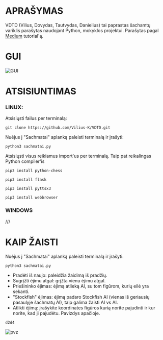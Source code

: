 # APRAŠYMAS
VDTD (Vilius, Dovydas, Tautvydas, Danielius) tai paprastas šachamtų variklis parašytas naudojant Python, mokyklos projektui. Parašytas pagal [Medium](https://medium.com/dscvitpune/lets-create-a-chess-ai-8542a12afef) tutorial'ą.

# GUI

![GUI](https://cdn.discordapp.com/attachments/753632916327760033/984919528385441872/unknown.png)

# ATSISIUNTIMAS
### LINUX:
Atsisiųsti failus per terminalą:

`git clone https://github.com/Vilius-K/VDTD.git`

Nuėjus į "Sachmatai" aplanką paleisti terminalą ir įrašyti:

`python3 sachmatai.py`

Atsisiųsti visus reikiamus import'us per terminalą. Taip pat reikalingas Python compiler'is

`pip3 install python-chess`

`pip3 install flask`

`pip3 install pyttsx3`

`pip3 install webbrowser`


### WINDOWS

///

# KAIP ŽAISTI

Nuėjus į "Sachmatai" aplanką paleisti terminalą ir įrašyti:

`python3 sachmatai.py`

- Pradėti iš naujo: paleidžia žaidimą iš pradžių.
- Sugrįžti ėjimu atgal: grįžta vienu ėjimu atgal.
- Priešininko ėjimas: ėjimą atlieką AI, su tom figūrom, kurių eilė yra sekanti.
- "Stockfish" ėjimas: ėjimą padaro Stockfish AI (vienas iš geriausių pasaulyje šachmatų AI), taip galima žaisti AI vs AI.
- Atlikti ėjimą: įrašykite koordinates figūros kurią norite pajudinti ir kur norite, kad ji pajudėtu. Pavizdys apačioje.

`d2d4`

![pvz](https://cdn.discordapp.com/attachments/975047497909157998/986730130766463046/unknown.png)
